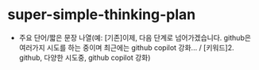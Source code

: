 # super-simple-thinking-plan
- 주요 단어/짧은 문장 나열(예: [기존]이제, 다음 단계로 넘어가겠습니다. github은 여러가지 시도를 하는 중이며 최근에는 github copilot 강화... / [키워드]2. github, 다양한 시도중, github copilot 강화)
